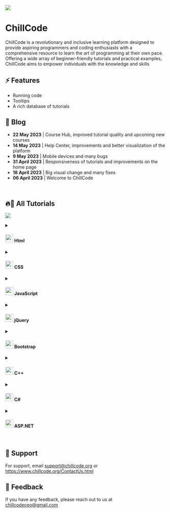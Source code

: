 <a target="_blank" href="https://www.chillcode.org/"><img src="https://www.chillcode.org/img/Others/white_buckles.png" /></a>


# ChillCode

ChillCode is a revolutionary and inclusive learning platform designed to provide aspiring programmers and coding enthusiasts with a comprehensive resource to learn the art of programming at their own pace. Offering a wide array of beginner-friendly tutorials and practical examples, ChillCode aims to empower individuals with the knowledge and skills


## ⚡ Features

- Running code
- Tooltips
- A rich database of tutorials

## 📝 Blog
<div>
  <ul>
    <li><b>22 May 2023</b> | Course Hub, improved tutorial quality and upcoming new courses</li>
    <li><b>14 May 2023</b> | Help Center, improvements and better visualization of the platform</li>
    <li><b>9 May 2023</b> | Mobile devices and many bugs</li>
    <li><b>31 April 2023</b> | Responsiveness of tutorials and improvements on the home page</li>
    <li><b>18 April 2023</b> | Big visual change and many fixes</li>
    <li><b>06 April 2023</b> | Welcome to ChillCode</li>
  </ul>
</div>
<br>

## 🔥🤖 All Tutorials
<a target="_blank" href="https://www.chillcode.org/Tutorial_hub.html"><img src="https://www.chillcode.org/img/Others/blog_img(6).png" /></a>
<!--https://www.chillcode.org/Tutorial_hub.html-->

<details>
  <summary><h4><img width="25" height="25" src="https://www.chillcode.org/img/Icons/icon_html(1).png"> Html</h4></summary>
  <div>
    <ol>
      <li><a href="https://www.chillcode.org/HTML-Basic/Introduction_to_HTML.html">Introduction to HTML</a></li>
      <li><a href="https://www.chillcode.org/HTML-Basic/Quick_start.html">Quick start</a></li>
      <li><a href="https://www.chillcode.org/HTML-Basic/Base_HTML_document.html">Base_HTML_document</a></li>
      <li><a href="https://www.chillcode.org/HTML-Basic/Paragraph.html">Paragraph</a></li>
      <li><a href="https://www.chillcode.org/HTML-Basic/Paragraph_heading.html">Heading</a></li>
      <li><a href="https://www.chillcode.org/HTML-Basic/Paragraph_new_line.html">New line</a></li>
      <li><a href="https://www.chillcode.org/HTML-Basic/Text_HTML.html">Text formatting</a></li>
      <li><a href="https://www.chillcode.org/HTML-Basic/Comments.html">Comments</a></li>
      <li><a href="https://www.chillcode.org/HTML-Basic/Colors.html">Colors</a></li>
      <li><a href="https://www.chillcode.org/HTML-Basic/Color_values.html">Color values</a></li>
      <li><a href="https://www.chillcode.org/HTML-Basic/Color_names.html">Color names</a></li>
      <li><a href="https://www.chillcode.org/HTML-Basic/Attributes.html">Attributes</a></li>
      <li><a href="https://www.chillcode.org/HTML-Basic/List.html">Ordered list</a></li>
      <li><a href="https://www.chillcode.org/HTML-Basic/List_unordered.html">Unordered list</a></li>
      <li><a href="https://www.chillcode.org/HTML-Basic/List_definition.html">Definition list</a></li>
      <li><a href="https://www.chillcode.org/HTML-Basic/Lists_nesting.html">Nesting lists</a></li>
      <li><a href="https://www.chillcode.org/HTML-Basic/Links.html">Links</a></li>
      <li><a href="https://www.chillcode.org/HTML-Basic/Link_section.html">Section links</a></li>
      <li><a href="https://www.chillcode.org/HTML-Basic/Link_sitelink.html">Sitelinks</a></li>
      <li><a href="https://www.chillcode.org/HTML-Basic/Images.html">Images</a></li>
      <li><a href="https://www.chillcode.org/HTML-Basic/Images_width_and_height.html">Width and Height</a></li>
      <li><a href="https://www.chillcode.org/HTML-Basic/Images_title_and_signature.html">Title and Signature</a></li>
      <li><a href="https://www.chillcode.org/HTML-Basic/Tabels.html">Tabels</a></li>
      <li><a href="https://www.chillcode.org/HTML-Basic/Table_scope.html">Table scope</a></li>
      <li><a href="https://www.chillcode.org/HTML-Basic/Table_sections.html">Table sections</a></li>
      <li><a href="https://www.chillcode.org/HTML-Basic/Table_attributes.html">Table attributes</a></li>
      <li><a href="https://www.chillcode.org/HTML-Basic/Symbols.html">Symbols</a></li>
      <li><a href="https://www.chillcode.org/HTML-Basic/Quotations.html">Quotations</a></li>
      <li><a href="https://www.chillcode.org/HTML-Basic/Quote_elements.html">Quote elements</a></li>
      <li><a href="https://www.chillcode.org/HTML-Basic/Block_elements.html">Block elements</a></li>
      <li><a href="https://www.chillcode.org/HTML-Basic/Linear_elements.html">Line elements</a></li>
      <li><a href="https://www.chillcode.org/HTML-Basic/Class_Id.html">Classes and IDs</a></li>
      <li><a href="https://www.chillcode.org/HTML-Basic/Layout_HTML.html">Page layout</a></li>
      <li><a href="https://www.chillcode.org/HTML-Basic/Responsiveness.html">Website responsiveness</a></li>
      <li><a href="https://www.chillcode.org/HTML-Basic/Summary.html">Summary</a></li>
    </ol>
  </div>
</details>
<details>
  <summary><h4><img width="25" height="25" src="https://www.chillcode.org/img/Icons/icon_css(1).png"> CSS</h4></summary>
  <div>
    <ol>
      <li><a href="https://www.chillcode.org/CSS-Basic/Introduction_to_CSS.html">Introduction to CSS</a></li>
    </ol>
  </div>
</details>
<details>
  <summary><h4><img width="25" height="25" src="https://www.chillcode.org/img/Icons/icon_javaScript-icon.png"> JavaScript</h4></summary>
  <div>
    <ol>
      <li><a href="https://www.chillcode.org/JavaScript-Basic/Introduction_to_JavaScript.html">Introduction to JavaScript</a></li>
    </ol>
  </div>
</details>
<details>
  <summary><h4><img width="25" height="25" src="https://www.chillcode.org/img/Icons/icon_jquery(1).png"> jQuery</h4></summary>
  <div>
    <ol>
      <li><a href="https://www.chillcode.org/jQuery-Basic/Introduction_to_jQuery.html">Introduction to jQuery</a></li>
    </ol>
  </div>
</details>
<details>
  <summary><h4><img width="25" height="25" src="https://www.chillcode.org/img/Icons/icon_bootstrap.png"> Bootstrap</h4></summary>
  <div>
    <ol>
      <li><a href="https://www.chillcode.org/Bootstrap-Basic/Introduction_to_Bootstrap.html">Introduction to Bootstrap</a></li>
    </ol>
  </div>
</details>
<details>
  <summary><h4><img width="25" height="25" src="https://www.chillcode.org/img/Icons/icon_cplusplus-logo.png"> C++</h4></summary>
  <div>
    <ol>
      <li><a href="https://www.chillcode.org/Cplusplus/Introduction_to_Cpp.html">Introduction to C++</a></li>
    </ol>
  </div>
</details>
<details>
  <summary><h4><img width="25" height="25" src="https://www.chillcode.org/img/Icons/icon_c-sharp.png"> C#</h4></summary>
  <div>
    <ol>
      <li><a href="https://www.chillcode.org/Csharp-basic/Introduction_to_Csharp.html">Introduction to C#</a></li>
    </ol>
  </div>
</details>
<details>
  <summary><h4><img width="25" height="25" src="https://www.chillcode.org/img/Icons/icon_NET_Core_Logo.png"> ASP.NET</h4></summary>
  <div>
    <ol>
      <li><a href="https://www.chillcode.org/ASP.NET-CORE-Basic/Introduction_to_ASP.NET-Core.html">Introduction to ASP.NET</a></li>
    </ol>
  </div>
</details>
<br>

## 🤝 Support

For support, email support@chillcode.org or https://www.chillcode.org/ContactUs.html


## 🌱 Feedback

If you have any feedback, please reach out to us at chillcodeceo@gmail.com
